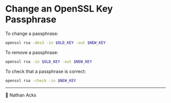 # Change an OpenSSL Key Passphrase

To change a passphrase:

```bash
openssl rsa -des3 -in $OLD_KEY -out $NEW_KEY
```

To remove a passphrase:

```bash
openssl rsa -in $OLD_KEY -out $NEW_KEY
```

To check that a passphrase is correct:

```bash
openssl rsa -check -in $NEW_KEY
```

- - - -

👤 Nathan Acks
